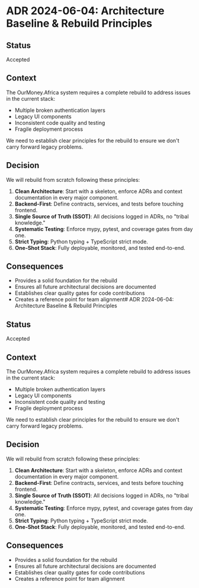 # ADR 2024-06-04: Architecture Baseline & Rebuild Principles

## Status
Accepted

## Context
The OurMoney.Africa system requires a complete rebuild to address issues in the current stack:
- Multiple broken authentication layers
- Legacy UI components
- Inconsistent code quality and testing
- Fragile deployment process

We need to establish clear principles for the rebuild to ensure we don't carry forward legacy problems.

## Decision
We will rebuild from scratch following these principles:
1. **Clean Architecture**: Start with a skeleton, enforce ADRs and context documentation in every major component.
2. **Backend-First**: Define contracts, services, and tests before touching frontend.
3. **Single Source of Truth (SSOT)**: All decisions logged in ADRs, no "tribal knowledge."
4. **Systematic Testing**: Enforce mypy, pytest, and coverage gates from day one.
5. **Strict Typing**: Python typing + TypeScript strict mode.
6. **One-Shot Stack**: Fully deployable, monitored, and tested end-to-end.

## Consequences
- Provides a solid foundation for the rebuild
- Ensures all future architectural decisions are documented
- Establishes clear quality gates for code contributions
- Creates a reference point for team alignment# ADR 2024-06-04: Architecture Baseline & Rebuild Principles

## Status
Accepted

## Context
The OurMoney.Africa system requires a complete rebuild to address issues in the current stack:
- Multiple broken authentication layers
- Legacy UI components
- Inconsistent code quality and testing
- Fragile deployment process

We need to establish clear principles for the rebuild to ensure we don't carry forward legacy problems.

## Decision
We will rebuild from scratch following these principles:
1. **Clean Architecture**: Start with a skeleton, enforce ADRs and context documentation in every major component.
2. **Backend-First**: Define contracts, services, and tests before touching frontend.
3. **Single Source of Truth (SSOT)**: All decisions logged in ADRs, no "tribal knowledge."
4. **Systematic Testing**: Enforce mypy, pytest, and coverage gates from day one.
5. **Strict Typing**: Python typing + TypeScript strict mode.
6. **One-Shot Stack**: Fully deployable, monitored, and tested end-to-end.

## Consequences
- Provides a solid foundation for the rebuild
- Ensures all future architectural decisions are documented
- Establishes clear quality gates for code contributions
- Creates a reference point for team alignment
